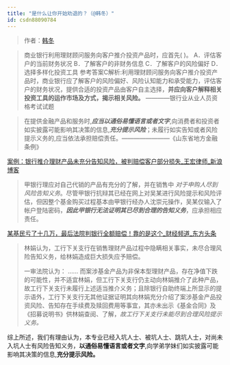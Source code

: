 ```yaml
---
title: "是什么让你开始劝退的？（@韩冬）"
id: csdn88090784
---
```


> 作者：[韩冬](https://www.zhihu.com/question/67812985/answer/257311029)

> 商业银行利用理财顾问服务向客户推介投资产品时，应首先( )。
> A．评估客户的当前财务状况
> B．了解客户的非财务信息
> C．了解客户的风险偏好
> D．选择多样化投资工具
> 参考答案C解析:利用理财顾问服务向客户推介投资产品时，商业银行应了解客户的风险偏好、风险认知能力和承受能力，评估客户的财务状况，提供合适的投资产品由客户自主选择，**并应向客户解释相关投资工具的运作市场及方式，揭示相关风险。**
> ————银行业从业人员资格考试试题

> 在提供金融产品和服务时,***应当以通俗易懂语言或者文字***,向消费者和投资者如实披露可能影响其决策的信息,***充分提示风险***；未履行如实告知或者风险提示义务的,应当依法承担赔偿责任。————————《山东省地方金融条例》

[案例：银行推介理财产品未充分告知风险，被判赔偿客户部分损失_王宏律师_新浪博客](http://link.zhihu.com/?target=http%3A//blog.sina.com.cn/s/blog_77c0d1f50101klhf.html)

> 甲银行理应对自己代销的产品有充分的了解，并在销售中 *对于申购人尽到风险告知义务*。尽管甲银行抗辩其已经在网上对吴某进行风险提示和风险评估，但因整个基金购买过程基本由甲银行经办人沈崇元操作，吴某仅输入了帐户登陆密码，***因此甲银行无法证明其已尽到合理的告知义务***，应承担相应责任。

[某基民亏了十几万，最后法院判银行全额赔偿！靠的是这个_财经频道_东方头条](http://link.zhihu.com/?target=http%3A//mini.eastday.com/a/170314010304383-2.html)

> 林娟认为，工行下关支行在销售理财产品过程中隐瞒相关事实，未尽合理风险告知义务，给林娟造成巨大损失应予赔偿。
> 
> 一审法院认为：
> ……
> 而案涉基金产品为非保本型理财产品，存在净值下跌的可能性，并不适宜林娟，但工行下关支行仍主动向林娟推介了此种产品，故工行下关支行未履行上述适当推介义务；且除银行自助终端上所显示的提示语外，工行下关支行无其他证据证明其向林娟充分介绍了案涉基金产品投资风险、告知存在手续费及赎回费用等事宜，其亦未出示《基金合同》及《招募说明书》供林娟查阅、了解，*故工行下关支行未能尽到合理风险提示义务。*

综上所述，我们有理由认为，本专业已经入坑人士、被坑人士、跳坑人士，对尚未入坑人士有风险告知义务，**以通俗易懂语言或者文字**,向学弟学妹们如实披露可能影响其决策的信息,**充分提示风险。**